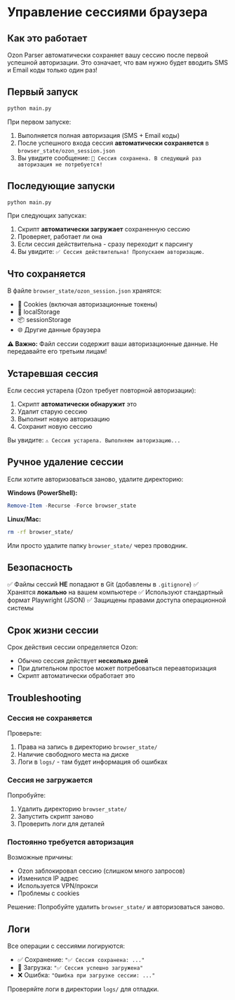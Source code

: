 # Управление сессиями браузера

## Как это работает

Ozon Parser автоматически сохраняет вашу сессию после первой успешной авторизации. Это означает, что вам нужно будет вводить SMS и Email коды только один раз!

## Первый запуск

```bash
python main.py
```

При первом запуске:
1. Выполняется полная авторизация (SMS + Email коды)
2. После успешного входа сессия **автоматически сохраняется** в `browser_state/ozon_session.json`
3. Вы увидите сообщение: `💾 Сессия сохранена. В следующий раз авторизация не потребуется!`

## Последующие запуски

```bash
python main.py
```

При следующих запусках:
1. Скрипт **автоматически загружает** сохраненную сессию
2. Проверяет, работает ли она
3. Если сессия действительна - сразу переходит к парсингу
4. Вы увидите: `✅ Сессия действительна! Пропускаем авторизацию.`

## Что сохраняется

В файле `browser_state/ozon_session.json` хранятся:
- 🍪 Cookies (включая авторизационные токены)
- 💾 localStorage
- 📦 sessionStorage
- 🌐 Другие данные браузера

**⚠️ Важно:** Файл сессии содержит ваши авторизационные данные. Не передавайте его третьим лицам!

## Устаревшая сессия

Если сессия устарела (Ozon требует повторной авторизации):
1. Скрипт **автоматически обнаружит** это
2. Удалит старую сессию
3. Выполнит новую авторизацию
4. Сохранит новую сессию

Вы увидите: `⚠️ Сессия устарела. Выполняем авторизацию...`

## Ручное удаление сессии

Если хотите авторизоваться заново, удалите директорию:

**Windows (PowerShell):**
```powershell
Remove-Item -Recurse -Force browser_state
```

**Linux/Mac:**
```bash
rm -rf browser_state/
```

Или просто удалите папку `browser_state/` через проводник.

## Безопасность

✅ Файлы сессий **НЕ** попадают в Git (добавлены в `.gitignore`)
✅ Хранятся **локально** на вашем компьютере
✅ Используют стандартный формат Playwright (JSON)
✅ Защищены правами доступа операционной системы

## Срок жизни сессии

Срок действия сессии определяется Ozon:
- Обычно сессия действует **несколько дней**
- При длительном простое может потребоваться переавторизация
- Скрипт автоматически обработает это

## Troubleshooting

### Сессия не сохраняется

Проверьте:
1. Права на запись в директорию `browser_state/`
2. Наличие свободного места на диске
3. Логи в `logs/` - там будет информация об ошибках

### Сессия не загружается

Попробуйте:
1. Удалить директорию `browser_state/`
2. Запустить скрипт заново
3. Проверить логи для деталей

### Постоянно требуется авторизация

Возможные причины:
- Ozon заблокировал сессию (слишком много запросов)
- Изменился IP адрес
- Используется VPN/прокси
- Проблемы с cookies

Решение: Попробуйте удалить `browser_state/` и авторизоваться заново.

## Логи

Все операции с сессиями логируются:
- ✅ Сохранение: `"✅ Сессия сохранена: ..."`
- 🔄 Загрузка: `"✅ Сессия успешно загружена"`
- ❌ Ошибка: `"Ошибка при загрузке сессии: ..."`

Проверяйте логи в директории `logs/` для отладки.
